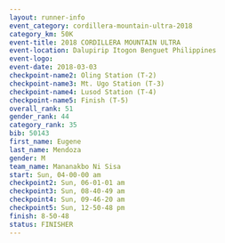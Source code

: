 ```yaml
---
layout: runner-info 
event_category: cordillera-mountain-ultra-2018 
category_km: 50K 
event-title: 2018 CORDILLERA MOUNTAIN ULTRA 
event-location: Dalupirip Itogon Benguet Philippines 
event-logo: 
event-date: 2018-03-03 
checkpoint-name2: Oling Station (T-2) 
checkpoint-name3: Mt. Ugo Station (T-3) 
checkpoint-name4: Lusod Station (T-4) 
checkpoint-name5: Finish (T-5) 
overall_rank: 51
gender_rank: 44
category_rank: 35
bib: 50143
first_name: Eugene
last_name: Mendoza
gender: M
team_name: Mananakbo Ni Sisa
start: Sun, 04-00-00 am
checkpoint2: Sun, 06-01-01 am
checkpoint3: Sun, 08-40-49 am
checkpoint4: Sun, 09-46-20 am
checkpoint5: Sun, 12-50-48 pm
finish: 8-50-48
status: FINISHER
---
```

